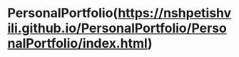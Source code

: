 # PersonalPortfolio(https://nshpetishvili.github.io/PersonalPortfolio/PersonalPortfolio/index.html)
